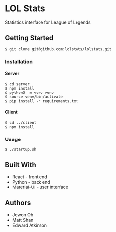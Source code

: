 # LOL Stats
Statistics interface for League of Legends
## Getting Started
```
$ git clone git@github.com:lolstats/lolstats.git
```
### Installation
#### Server
```
$ cd server
$ npm install
$ python3 -m venv venv
$ source venv/bin/activate
$ pip install -r requirements.txt
```
#### Client
```
$ cd ../client
$ npm install
```
### Usage
```
$ ./startup.sh
```
## Built With
* React - front end
* Python - back end
* Material-UI - user interface

## Authors
* Jewon Oh
* Matt Shan
* Edward Atkinson
